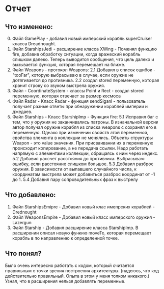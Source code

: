 #  Отчет
## Что изменено:
0. Файл GamePlay - добавил новый имперский корабль superCruiser класса Dreadnought.
1. Файл StarshipsJedi - расширение класса XWing - Поменял функцию fire, добавив обработку ситуации, когда вражеский корабль слишком далеко. Теперь выводится сообщения, что цель далеко и вызывается функция, которая перемещает на ближе.
2. Файл Weapons - протокол Weapons:
2.1 Добавил в список ошибок - "tooFar", которую выбрасываю в случае, если оружие не дотягивается до противника.
2.2 создал stored переменную, которая хранит строку со звуком выстрела оружия.
3. Файл - CoordinateSystem - классы Point и Rect - создал stored переменную, которая отвечает за размер космоса
4. Файл Radar - Класс Radar - функция sendSiganl - пользователь получает разные ответы при обнаружении кораблей империи и джедаев.
5. Файл Starships - Класс StarshipImp - Функция fire:
5.1 Исправил баг с тем, что у оружия не заканчивались патроны. В изначальной версии автор получал оружие корабля из списка weapons с сохранял его в переменную. Однако при изменении свойств этой переменной, свойства элемента в коллекции не менялись. Объекты структуры Weapon - это value значения. При присваивании их в переменную происходит копирование, а не передача ссылки. Надо работать напрямую с элементами коллекции, обращаясь к ним через индекс.
5.2 Добавил рассчет расстояния до противника. Выбрасываю ошибку, если расстояние слишком большое.
5.3 Добавил разброс оружия. В зависимости от выпавшего случайного числа, к координатам выстрела может добавиться разброс координат от -1 до 1. 
5.4 Добавил пару сопроводительных фраз к выстрелу

## Что добавлено:
1. Файл StarshipsEmipre -  Добавил новый клас имепрских кораблей - Drednought
2. Файл WeaponsEmpire - Добавил новый класс имперского оружия - Lazergun
3. Файл Starship - Добавил расширение класса StarshipImp. В расширении описал новую функию moveTo, которая перемещает корабль в по направлению к определенной точке.
## Что понял?
Было очень интересно работать с кодом, который считается правильным с точки зрения построения архитектуры. (надеюсь, что код действительно правильный. Опыта в этом у меня толком никакого.)
Узнал, что в расширения нельзя добавлять переменные.
